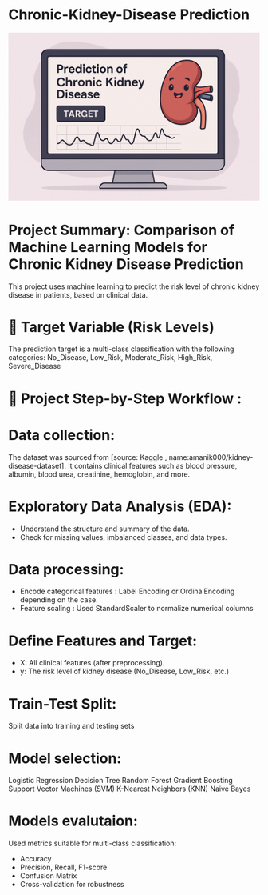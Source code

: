 # Chronic-Kidney-Disease Prediction 

![Alt text describing the image](images/ckd.png)
# Project Summary: Comparison of Machine Learning Models for Chronic Kidney Disease Prediction
This project uses machine learning to predict the risk level of chronic kidney disease in patients, based on clinical data.

# 🎯 Target Variable (Risk Levels)
The prediction target is a multi-class classification with the following categories:
No_Disease, Low_Risk, Moderate_Risk, High_Risk, Severe_Disease

# 🧭 Project Step-by-Step Workflow :
# Data collection:
The dataset was sourced from [source: Kaggle , name:amanik000/kidney-disease-dataset].
It contains clinical features such as blood pressure, albumin, blood urea, creatinine, hemoglobin, and more.
# Exploratory Data Analysis (EDA):
- Understand the structure and summary of the data.
- Check for missing values, imbalanced classes, and data types.

# Data processing:
- Encode categorical features : Label Encoding or OrdinalEncoding depending on the case.
- Feature scaling : Used StandardScaler to normalize numerical columns

# Define Features and Target:
- X: All clinical features (after preprocessing).
- y: The risk level of kidney disease (No_Disease, Low_Risk, etc.)

# Train-Test Split:
Split data into training and testing sets

# Model selection:
Logistic Regression
Decision Tree
Random Forest
Gradient Boosting
Support Vector Machines (SVM)
K-Nearest Neighbors (KNN)
Naive Bayes

# Models evalutaion: 
Used metrics suitable for multi-class classification:

- Accuracy
- Precision, Recall, F1-score
- Confusion Matrix
- Cross-validation for robustness
